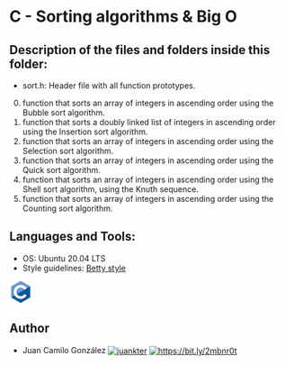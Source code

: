 # C - Sorting algorithms & Big O

## Description of the files and folders inside this folder:

- sort.h: Header file with all function prototypes.

0. function that sorts an array of integers in ascending order using the Bubble sort algorithm.
1. function that sorts a doubly linked list of integers in ascending order using the Insertion sort algorithm.
2. function that sorts an array of integers in ascending order using the Selection sort algorithm.
3. function that sorts an array of integers in ascending order using the Quick sort algorithm.
4. function that sorts an array of integers in ascending order using the Shell sort algorithm, using the Knuth sequence.
6. function that sorts an array of integers in ascending order using the Counting sort algorithm.


## Languages and Tools:

- OS: Ubuntu 20.04 LTS
- Style guidelines: [Betty style](https://github.com/holbertonschool/Betty/wiki)

<p align="left"> <a href="https://www.cprogramming.com/" target="_blank"> <img src="https://raw.githubusercontent.com/devicons/devicon/master/icons/c/c-original.svg" alt="c" width="40" height="40"/> </a> </p>


## Author

- Juan Camilo González <a href="https://twitter.com/juankter" target="blank"><img align="center" src="https://raw.githubusercontent.com/rahuldkjain/github-profile-readme-generator/master/src/images/icons/Social/twitter.svg" alt="juankter" height="30" width="40" /></a>
<a href="https://bit.ly/2MBNR0t" target="blank"><img align="center" src="https://raw.githubusercontent.com/rahuldkjain/github-profile-readme-generator/master/src/images/icons/Social/linked-in-alt.svg" alt="https://bit.ly/2mbnr0t" height="30" width="40" /></a>
